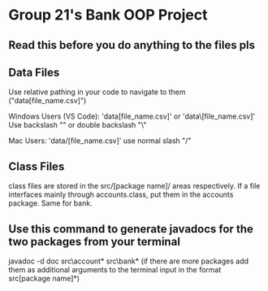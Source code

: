 # Group 21's Bank OOP Project
## Read this before you do anything to the files pls

## Data Files
Use relative pathing in your code to navigate to them ("data\[file_name.csv]")

Windows Users (VS Code): 'data\[file_name.csv]' or 'data\\[file_name.csv]' Use backslash "\" or double backslash "\\"

Mac Users: 'data/[file_name.csv]' use normal slash "/"
## Class Files
class files are stored in the src/[package name]/ areas respectively. If a file interfaces mainly through accounts.class, put them in the accounts package. Same for bank.


## Use this command to generate javadocs for the two packages from your terminal
javadoc -d doc src\account\* src\bank\* 
(if there are more packages add them as additional arguments to the terminal input in the format src\[package name]\*)
